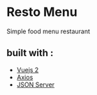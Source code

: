 # Resto Menu
Simple food menu restaurant 
## built with :
- [Vuejs 2](https://github.com/vuejs/vue)
- [Axios](https://github.com/axios/axios)
- [JSON Server](https://github.com/typicode/json-server)